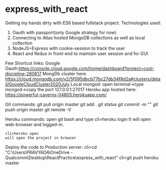 # express_with_react

Getting my hands dirty with ES6 based fullstack project.
Technologies used:
1. Oauth with passport(only Google strategy for now)
2. Connecting to Atlas hosted MongoDB collections as well as local collection
3. NodeJS+Express with cookie-session to track the user
4. React and Redux in front-end to maintain user session and for GUI

Few Shortcut links:
Google Oauth:https://console.cloud.google.com/home/dashboard?project=cool-discipline-280617
MongDb cluster here: https://cloud.mongodb.com/v2/5f095dbcb77bc27db34f8d2a#clusters/detail/GoogleCloudCluster2020July 
Local mongod: open terminal->type mongod->copy the port 127.0.0.1:27017
Heroku app hosted here: https://powerful-caverns-04805.herokuapp.com/

Git commands:
git pull origin master
git add .
git status
git commit -m "<msg>"
git push origin master
git remote -V

Heroku commands:
open git bash and type
    cli>heroku login
    It will open web-browser and logged-in.

    cli>heroku open 
    will open the project in browser

Deploy the code to Production server:
    cli>cd "C:\Users\PRAVYADA\OneDrive - Qualcomm\Desktop\ReactPractice\express_with_react"
    cli>git push heroku master
